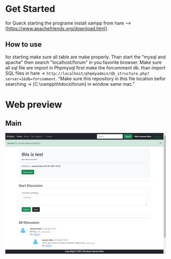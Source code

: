 # Get Started
for Queck starting the programe install xampp from hare --> [https://www.apachefriends.org/download.html]. 

## How to use
for starting make sure all table are make properly. Than start the "mysql and apache" then search "localhost/forum" in you favorite browser.
Make sure all sql file are import in Phpmysql first make the forcomment db. than import SQL files in hare -> `http://localhost/phpmyadmin/db_structure.php?server=1&db=forcomment`.
"Make sure this repository in this file location befor searching  -> [C:\xampp\htdocs\forum] in window same mac."

# Web preview
## Main
![home](./rv4.png)

